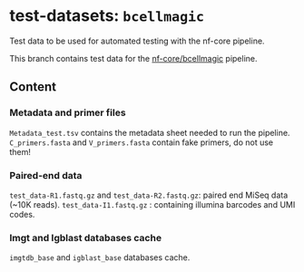 # test-datasets: `bcellmagic`
Test data to be used for automated testing with the nf-core pipeline.

This branch contains test data for the [nf-core/bcellmagic](https://github.com/nf-core/bcellmagic) pipeline.

## Content

###  Metadata and primer files

`Metadata_test.tsv` contains the metadata sheet needed to run the pipeline.
`C_primers.fasta` and `V_primers.fasta` contain fake primers, do not use them!

### Paired-end data

`test_data-R1.fastq.gz` and `test_data-R2.fastq.gz`: paired end MiSeq data (~10K reads).
`test_data-I1.fastq.gz` : containing illumina barcodes and UMI codes.

### Imgt and Igblast databases cache

`imgtdb_base` and `igblast_base` databases cache.
